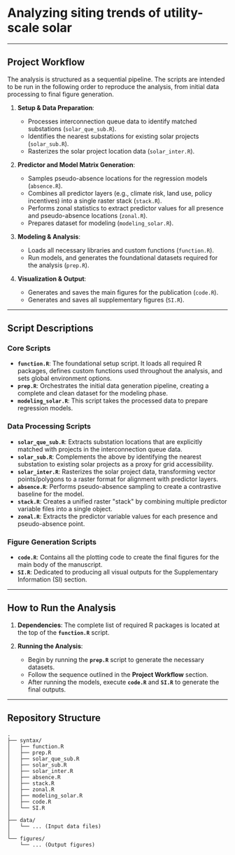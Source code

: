 # Analyzing siting trends of utility-scale solar 


---

## Project Workflow

The analysis is structured as a sequential pipeline. The scripts are intended to be run in the following order to reproduce the analysis, from initial data processing to final figure generation.

1.  **Setup & Data Preparation**:
    * Processes interconnection queue data to identify matched substations (`solar_que_sub.R`).
    * Identifies the nearest substations for existing solar projects (`solar_sub.R`).
    * Rasterizes the solar project location data (`solar_inter.R`).

2.  **Predictor and Model Matrix Generation**:
    * Samples pseudo-absence locations for the regression models (`absence.R`).
    * Combines all predictor layers (e.g., climate risk, land use, policy incentives) into a single raster stack (`stack.R`).
    * Performs zonal statistics to extract predictor values for all presence and pseudo-absence locations (`zonal.R`).
    * Prepares dataset for modeling (`modeling_solar.R`).

3.  **Modeling & Analysis**:
    * Loads all necessary libraries and custom functions (`function.R`).
    * Run models, and generates the foundational datasets required for the analysis (`prep.R`).

4.  **Visualization & Output**:
    * Generates and saves the main figures for the publication (`code.R`).
    * Generates and saves all supplementary figures (`SI.R`).

---

## Script Descriptions

### Core Scripts
* **`function.R`**: The foundational setup script. It loads all required R packages, defines custom functions used throughout the analysis, and sets global environment options.
* **`prep.R`**: Orchestrates the initial data generation pipeline, creating a complete and clean dataset for the modeling phase.
* **`modeling_solar.R`**: This script takes the processed data to prepare regression models.

### Data Processing Scripts
* **`solar_que_sub.R`**: Extracts substation locations that are explicitly matched with projects in the interconnection queue data.
* **`solar_sub.R`**: Complements the above by identifying the nearest substation to existing solar projects as a proxy for grid accessibility.
* **`solar_inter.R`**: Rasterizes the solar project data, transforming vector points/polygons to a raster format for alignment with predictor layers.
* **`absence.R`**: Performs pseudo-absence sampling to create a contrastive baseline for the model.
* **`stack.R`**: Creates a unified raster "stack" by combining multiple predictor variable files into a single object.
* **`zonal.R`**: Extracts the predictor variable values for each presence and pseudo-absence point.

### Figure Generation Scripts
* **`code.R`**: Contains all the plotting code to create the final figures for the main body of the manuscript.
* **`SI.R`**: Dedicated to producing all visual outputs for the Supplementary Information (SI) section.

---

## How to Run the Analysis

1.  **Dependencies**: The complete list of required R packages is located at the top of the **`function.R`** script.

2.  **Running the Analysis**:
    * Begin by running the **`prep.R`** script to generate the necessary datasets.
    * Follow the sequence outlined in the **Project Workflow** section.
    * After running the models, execute **`code.R`** and **`SI.R`** to generate the final outputs.

---

## Repository Structure

```
.
├── syntax/
│   ├── function.R
│   ├── prep.R
│   ├── solar_que_sub.R
│   ├── solar_sub.R
│   ├── solar_inter.R
│   ├── absence.R
│   ├── stack.R
│   ├── zonal.R
│   ├── modeling_solar.R
│   ├── code.R
│   └── SI.R
│
├── data/
│   └── ... (Input data files)
│
└── figures/
    └── ... (Output figures)
    
```